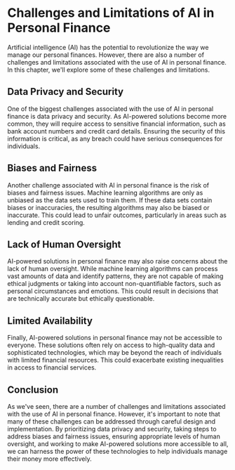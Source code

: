 Challenges and Limitations of AI in Personal Finance
===============================================================================================

Artificial intelligence (AI) has the potential to revolutionize the way we manage our personal finances. However, there are also a number of challenges and limitations associated with the use of AI in personal finance. In this chapter, we'll explore some of these challenges and limitations.

Data Privacy and Security
-------------------------

One of the biggest challenges associated with the use of AI in personal finance is data privacy and security. As AI-powered solutions become more common, they will require access to sensitive financial information, such as bank account numbers and credit card details. Ensuring the security of this information is critical, as any breach could have serious consequences for individuals.

Biases and Fairness
-------------------

Another challenge associated with AI in personal finance is the risk of biases and fairness issues. Machine learning algorithms are only as unbiased as the data sets used to train them. If these data sets contain biases or inaccuracies, the resulting algorithms may also be biased or inaccurate. This could lead to unfair outcomes, particularly in areas such as lending and credit scoring.

Lack of Human Oversight
-----------------------

AI-powered solutions in personal finance may also raise concerns about the lack of human oversight. While machine learning algorithms can process vast amounts of data and identify patterns, they are not capable of making ethical judgments or taking into account non-quantifiable factors, such as personal circumstances and emotions. This could result in decisions that are technically accurate but ethically questionable.

Limited Availability
--------------------

Finally, AI-powered solutions in personal finance may not be accessible to everyone. These solutions often rely on access to high-quality data and sophisticated technologies, which may be beyond the reach of individuals with limited financial resources. This could exacerbate existing inequalities in access to financial services.

Conclusion
----------

As we've seen, there are a number of challenges and limitations associated with the use of AI in personal finance. However, it's important to note that many of these challenges can be addressed through careful design and implementation. By prioritizing data privacy and security, taking steps to address biases and fairness issues, ensuring appropriate levels of human oversight, and working to make AI-powered solutions more accessible to all, we can harness the power of these technologies to help individuals manage their money more effectively.
